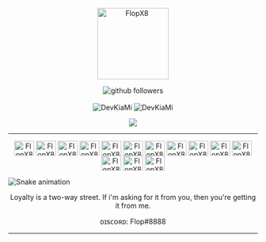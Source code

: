 <p align="center">
    <img align="center" alt="FlopX8" height="144" width="144" src="https://cdn.discordapp.com/attachments/967973632787775597/967987146701037578/Sem_Titulo-1.png" />
</p>

<p align="center">
    <img src="https://img.shields.io/github/followers/FlopX8?label=Follow&style=social" alt="github followers" /><br>
    <br>
    <img src="https://github-readme-stats.vercel.app/api?username=FlopX8&show_icons=true&theme=dark" alt="DevKiaMi" />
    <img src="https://github-readme-stats.vercel.app/api/top-langs/?username=FlopX8&theme=dark" alt="DevKiaMi" />
    
</p>


<p align="center">
<a href="https://discord.gg/73RPjGbcjb" target="_blank"><img src="https://img.shields.io/badge/Discord-7289DA?style=for-the-badge&logo=discord&logoColor=white" target="_blank"></a> 
</p>

<hr>
<p align="center"> <img align="center" alt="FlopX8" height="30" width="40" src="https://icongr.am/devicon/c-original.svg"/> <img align="center" alt="FlopX8" height="30" width="40" src="https://icongr.am/devicon/cplusplus-original.svg"/> <img align="center" alt="FlopX8" height="30" width="40" src="https://icongr.am/devicon/csharp-original.svg"/> <img align="center" alt="FlopX8" height="30" width="40" src="https://cdn.jsdelivr.net/gh/devicons/devicon/icons/lua/lua-plain-wordmark.svg"/> <img align="center" alt="FlopX8" height="30" width="40" src="https://icongr.am/devicon/javascript-original.svg"/> <img align="center" alt="FlopX8" height="30" width="40" src="https://icongr.am/devicon/python-original.svg"/> <img align="center" alt="FlopX8" height="30" width="40" src="https://icongr.am/devicon/css3-original.svg"/> <img align="center" alt="FlopX8" height="30" width="40" src="https://icongr.am/devicon/html5-original.svg"/> <img align="center" alt="FlopX8" height="30" width="40" src="https://icongr.am/devicon/mysql-original.svg"/> <img align="center" alt="FlopX8" height="30" width="40" src="https://icongr.am/devicon/nodejs-original.svg"/> <img align="center" alt="FlopX8" height="30" width="40" src="https://icongr.am/devicon/django-original.svg"/> <img align="center" alt="FlopX8" height="30" width="40" src="https://icongr.am/devicon/docker-original.svg"/> <img align="center" alt="FlopX8" height="30" width="40" src="https://icongr.am/devicon/linux-original.svg"/> <img align="center" alt="FlopX8" height="30" width="40" src="https://icongr.am/devicon/windows8-original.svg"/> </p>

   ![Snake animation](https://raw.githubusercontent.com/zSpl1nterUS/zSpl1nterUS/523263f391533bfe4bca34c752e5d17438faa923/github-contribution-grid-snake.svg)
   
<p align="center"> Loyalty is a two-way street. If i'm asking for it from you, then you're getting it from me. </p>
<p align="center"> ᴅɪsᴄᴏʀᴅ: Flop#8888 </p>
<hr>
